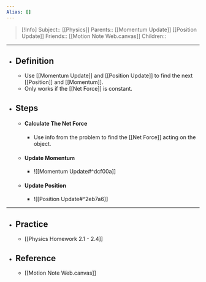 ```yaml
---
Alias: []
---
```

> [!Info]
> Subject:: [[Physics]]
> Parents:: [[Momentum Update]] [[Position Update]]
> Friends:: [[Motion Note Web.canvas]]
> Children:: 
---
- ## Definition
	- Use [[Momentum Update]] and [[Position Update]] to find the next [[Position]] and [[Momentum]].
	- Only works if the [[Net Force]] is constant.
- ## Steps
	- #### Calculate The Net Force
		- Use info from the problem to find the [[Net Force]] acting on the object.
	- #### Update Momentum
		- ![[Momentum Update#^dcf00a]]
	- #### Update Position
		- ![[Position Update#^2eb7a6]]
---
- ## Practice
	- [[Physics Homework 2.1 - 2.4]]
- ## Reference
	- [[Motion Note Web.canvas]]